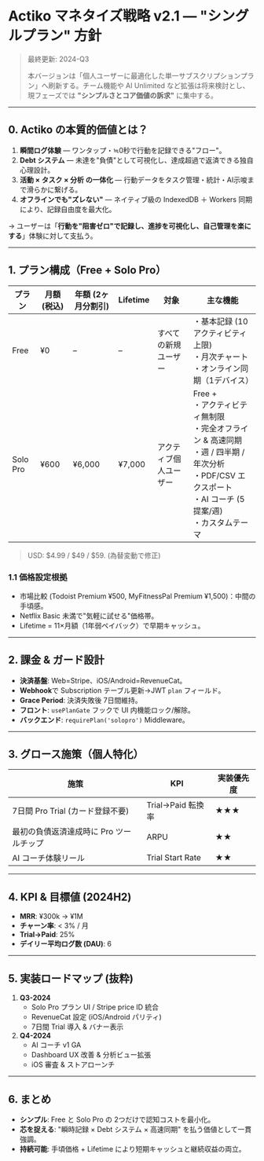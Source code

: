 # Actiko マネタイズ戦略 v2.1  — "シングルプラン" 方針

> 最終更新: 2024-Q3
>
> 本バージョンは「個人ユーザーに最適化した単一サブスクリプションプラン」へ刷新する。チーム機能や AI Unlimited など拡張は将来検討とし、現フェーズでは **"シンプルさとコア価値の訴求"** に集中する。

---

## 0. Actiko の本質的価値とは？
1. **瞬間ログ体験** — ワンタップ・≒0秒で行動を記録できる"フロー"。
2. **Debt システム** — 未達を"負債"として可視化し、達成超過で返済できる独自心理設計。
3. **活動 × タスク × 分析 の一体化** — 行動データをタスク管理・統計・AI示唆まで滑らかに繋げる。
4. **オフラインでも"ズレない"** — ネイティブ級の IndexedDB ＋ Workers 同期により、記録自由度を最大化。

→ ユーザーは「**行動を"阻害ゼロ"で記録し、進捗を可視化し、自己管理を楽にする**」体験に対して支払う。

---

## 1. プラン構成（Free + Solo Pro）

| プラン | 月額 (税込) | 年額 (2ヶ月分割引) | Lifetime | 対象 | 主な機能 |
| ---- | ---- | ---- | ---- | ---- | ---- |
| Free | ¥0 | – | – | すべての新規ユーザー | ・基本記録 (10アクティビティ上限) <br/>・月次チャート <br/>・オンライン同期（1デバイス） |
| Solo Pro | ¥600 | ¥6,000 | ¥7,000 | アクティブ個人ユーザー | Free + <br/>・アクティビティ無制限 <br/>・完全オフライン & 高速同期 <br/>・週 / 四半期 / 年次分析 <br/>・PDF/CSV エクスポート <br/>・AI コーチ (5提案/週) <br/>・カスタムテーマ |

> USD: $4.99 / $49 / $59. (為替変動で修正)

### 1.1 価格設定根拠
- 市場比較 (Todoist Premium ¥500, MyFitnessPal Premium ¥1,500)：中間の手頃感。
- Netflix Basic 未満で"気軽に試せる"価格帯。
- Lifetime = 11×月額（1年弱ペイバック）で早期キャッシュ。

---

## 2. 課金 & ガード設計
- **決済基盤**: Web=Stripe、iOS/Android=RevenueCat。
- **Webhook**で Subscription テーブル更新→JWT `plan` フィールド。
- **Grace Period**: 決済失敗後 7日間維持。
- **フロント**: `usePlanGate` フックで UI 内機能ロック/解除。
- **バックエンド**: `requirePlan('solopro')` Middleware。

---

## 3. グロース施策（個人特化）
| 施策 | KPI | 実装優先度 |
| --- | --- | --- |
| 7日間 Pro Trial (カード登録不要) | Trial→Paid 転換率 | ★★★ |
| 最初の負債返済達成時に Pro ツールチップ | ARPU | ★★ |
| AI コーチ体験リール | Trial Start Rate | ★★ |

---

## 4. KPI & 目標値 (2024H2)
- **MRR**: ¥300k → ¥1M
- **チャーン率**: < 3% / 月
- **Trial→Paid**: 25%
- **デイリー平均ログ数 (DAU)**: 6

---

## 5. 実装ロードマップ (抜粋)
1. **Q3-2024**
   - Solo Pro プラン UI / Stripe price ID 統合
   - RevenueCat 設定 (iOS/Android パリティ)
   - 7日間 Trial 導入 & バナー表示
2. **Q4-2024**
   - AI コーチ v1 GA
   - Dashboard UX 改善 & 分析ビュー拡張
   - iOS 審査 & ストアローンチ

---

## 6. まとめ
- **シンプル**: Free と Solo Pro の 2つだけで認知コストを最小化。
- **芯を捉える**: "瞬時記録 × Debt システム × 高速同期" を払う価値として一貫強調。
- **持続可能**: 手頃価格 + Lifetime により短期キャッシュと継続収益の両立。